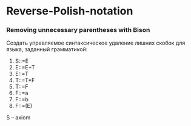 # Reverse-Polish-notation
### Removing unnecessary parentheses with Bison

Создать управляемое синтаксическое удаление лишних скобок для языка, заданный грамматикой:

1.	S::=E 
2.	E::=E+T 
3.	E::=T 
4.	T::=T*F 
5.	T::=F 
6.	F::=a 
7.	F::=b 
8.	F::=(E)

S – axiom
 
 
